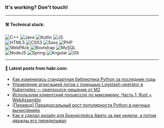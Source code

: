 ### It's working? Don't touch!

---

#### 🛠️ Technical stack:

![C++](https://img.shields.io/badge/C++-informational?logo=c%2B%2B&style=flat&logoColor=white&color=9C033A)
![Java](https://img.shields.io/badge/Java-informational?logo=java&style=flat&logoColor=white&color=007396)
![Kotlin](https://img.shields.io/badge/Kotlin-informational?logo=Kotlin&style=flat&logoColor=white&color=0095D5)
![JS](https://img.shields.io/badge/JS-informational?logo=javaScript&style=flat&logoColor=black&color=F7Df1E) <br>
![HTML5](https://img.shields.io/badge/HTML5-informational?logo=html5&style=flat&logoColor=white&color=E34F26)
![CSS3](https://img.shields.io/badge/CSS3-informational?logo=css3&style=flat&logoColor=white&color=157286)
![Sass](https://img.shields.io/badge/Saas-informational?logo=sass&style=flat&logoColor=white&color=hotpink)
![PHP](https://img.shields.io/badge/PHP-informational?logo=php&style=flat&logoColor=white&color=777BB4) <br>
![WebPAck](https://img.shields.io/badge/WebPack-informational?logo=webPack&style=flat&logoColor=white&color=FF6F00)
![Bootstrap](https://img.shields.io/badge/Bootstrap-informational?logo=Bootstrap&style=flat&logoColor=white&color=7952B3)
![MySQL](https://img.shields.io/badge/MySQL-informational?logo=MySQL&style=flat&logoColor=white&color=00f) <br>
![NodeJS](https://img.shields.io/badge/NodeJS-informational?logo=node.js&style=flat&logoColor=white&color=43853D)
![Spring](https://img.shields.io/badge/Spring-informational?logo=Spring&style=flat&logoColor=white&color=0A9EDC)
![Angular](https://img.shields.io/badge/Vue-informational?logo=vue.js&style=flat&logoColor=white&color=red)
![Git](https://img.shields.io/badge/Git-informational?logo=git&style=flat&logoColor=white&color=darkorange)

___

#### 💬 Latest posts from habr.com:

<!-- BLOG-POST-LIST:START -->
- [Как изменилась стандартная библиотека Python за последние годы](https://habr.com/ru/post/665020/?utm_source=habrahabr&utm_medium=rss&utm_campaign=665020)
- [Управление агрегацией логов с помощью Logstash-operator в Kubernetes — opensource-решение от М2](https://habr.com/ru/post/660909/?utm_source=habrahabr&utm_medium=rss&utm_campaign=660909)
- [Используем клиентский процессор по максимуму. Часть 1: Rust + WebAssembly](https://habr.com/ru/post/662363/?utm_source=habrahabr&utm_medium=rss&utm_campaign=662363)
- [[Перевод] Парадоксальный рост популярности Python в научных вычислениях](https://habr.com/ru/post/665102/?utm_source=habrahabr&utm_medium=rss&utm_campaign=665102)
- [Как я сделал дизайн для Брендспейса Авито за две недели, а потом дважды его переделывал](https://habr.com/ru/post/660675/?utm_source=habrahabr&utm_medium=rss&utm_campaign=660675)
<!-- BLOG-POST-LIST:END -->
